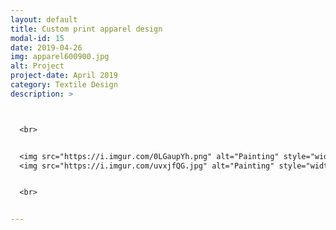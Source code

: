 ```yaml
---
layout: default
title: Custom print apparel design
modal-id: 15
date: 2019-04-26
img: apparel600900.jpg
alt: Project
project-date: April 2019
category: Textile Design
description: >



  <br>


  <img src="https://i.imgur.com/0LGaupYh.png" alt="Painting" style="width: 49%;"/>
  <img src="https://i.imgur.com/uvxjfQG.jpg" alt="Painting" style="width: 49%;"/>


  <br>


---
```

